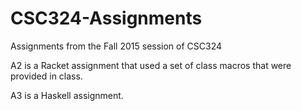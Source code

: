 # CSC324-Assignments
Assignments from the Fall 2015 session of CSC324 

A2 is a Racket assignment that used a set of class macros that were provided in class.

A3 is a Haskell assignment.
